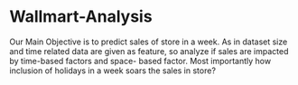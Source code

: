 # Wallmart-Analysis
Our Main Objective is to predict sales of store in a week. As in dataset size and time related data are given as feature, so analyze if sales are impacted by time-based factors and space- based factor. Most importantly how inclusion of holidays in a week soars the sales in store? 
